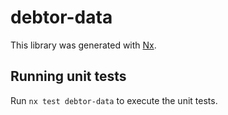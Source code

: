 # debtor-data

This library was generated with [Nx](https://nx.dev).

## Running unit tests

Run `nx test debtor-data` to execute the unit tests.
